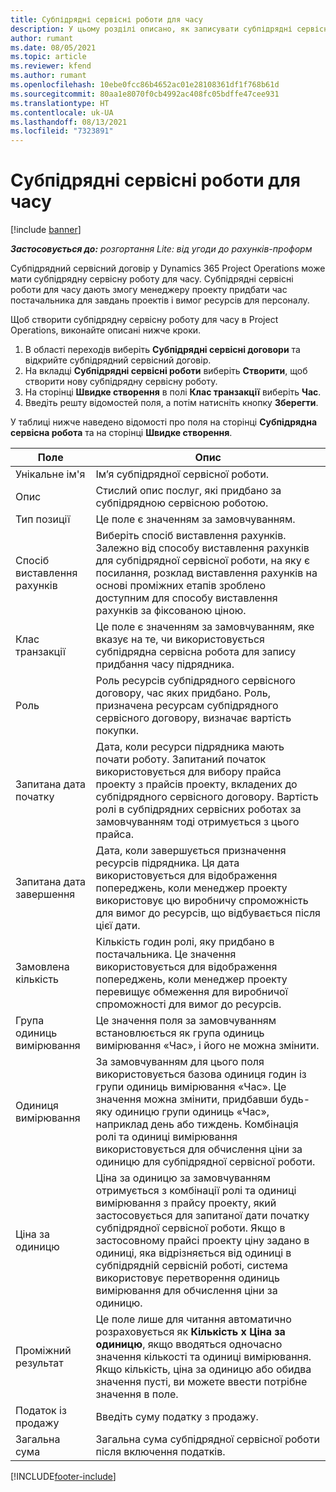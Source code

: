 ```yaml
---
title: Субпідрядні сервісні роботи для часу
description: У цьому розділі описано, як записувати субпідрядні сервісні роботи для часу та запису придбання часу від постачальників.
author: rumant
ms.date: 08/05/2021
ms.topic: article
ms.reviewer: kfend
ms.author: rumant
ms.openlocfilehash: 10ebe0fcc86b4652ac01e28108361df1f768b61d
ms.sourcegitcommit: 80aa1e8070f0cb4992ac408fc05bdffe47cee931
ms.translationtype: HT
ms.contentlocale: uk-UA
ms.lasthandoff: 08/13/2021
ms.locfileid: "7323891"
---
```

# <a name="subcontract-lines-for-time"></a>Субпідрядні сервісні роботи для часу

[!include [banner](../../includes/dataverse-preview.md)]

_**Застосовується до:** розгортання Lite: від угоди до рахунків-проформ_

Субпідрядний сервісний договір у Dynamics 365 Project Operations може мати субпідрядну сервісну роботу для часу. Субпідрядні сервісні роботи для часу дають змогу менеджеру проекту придбати час постачальника для завдань проектів і вимог ресурсів для персоналу.

Щоб створити субпідрядну сервісну роботу для часу в Project Operations, виконайте описані нижче кроки.

1. В області переходів виберіть **Субпідрядні сервісні договори** та відкрийте субпідрядний сервісний договір.
2. На вкладці **Субпідрядні сервісні роботи** виберіть **Створити**, щоб створити нову субпідрядну сервісну роботу.
3. На сторінці **Швидке створення** в полі **Клас транзакції** виберіть **Час**.
4. Введіть решту відомостей поля, а потім натисніть кнопку **Зберегти**.

  У таблиці нижче наведено відомості про поля на сторінці **Субпідрядна сервісна робота** та на сторінці **Швидке створення**.

| **Поле** | **Опис** |
| --- | --- |
| Унікальне ім'я | Ім’я субпідрядної сервісної роботи. |
| Опис | Стислий опис послуг, які придбано за субпідрядною сервісною роботою. | 
| Тип позиції | Це поле є значенням за замовчуванням.  |
| Спосіб виставлення рахунків | Виберіть спосіб виставлення рахунків. Залежно від способу виставлення рахунків для субпідрядної сервісної роботи, на яку є посилання, розклад виставлення рахунків на основі проміжних етапів зроблено доступним для способу виставлення рахунків за фіксованою ціною. |
| Клас транзакції | Це поле є значенням за замовчуванням, яке вказує на те, чи використовується субпідрядна сервісна робота для запису придбання часу підрядника. |
| Роль | Роль ресурсів субпідрядного сервісного договору, час яких придбано. Роль, призначена ресурсам субпідрядного сервісного договору, визначає вартість покупки. |
| Запитана дата початку | Дата, коли ресурси підрядника мають почати роботу. Запитаний початок використовується для вибору прайса проекту з прайсів проекту, вкладених до субпідрядного сервісного договору. Вартість ролі в субпідрядних сервісних роботах за замовчуванням тоді отримується з цього прайса. |
| Запитана дата завершення | Дата, коли завершується призначення ресурсів підрядника. Ця дата використовується для відображення попереджень, коли менеджер проекту використовує цю виробничу спроможність для вимог до ресурсів, що відбувається після цієї дати. |
| Замовлена кількість | Кількість годин ролі, яку придбано в постачальника. Це значення використовується для відображення попереджень, коли менеджер проекту перевищує обмеження для виробничої спроможності для вимог до ресурсів. |
| Група одиниць вимірювання | Це значення поля за замовчуванням встановлюється як група одиниць вимірювання «Час», і його не можна змінити.  |
| Одиниця вимірювання | За замовчуванням для цього поля використовується базова одиниця годин із групи одиниць вимірювання «Час». Це значення можна змінити, придбавши будь-яку одиницю групи одиниць «Час», наприклад день або тиждень. Комбінація ролі та одиниці вимірювання використовується для обчислення ціни за одиницю для субпідрядної сервісної роботи. |
| Ціна за одиницю | Ціна за одиницю за замовчуванням отримується з комбінації ролі та одиниці вимірювання з прайсу проекту, який застосовується для запитаної дати початку субпідрядної сервісної роботи. Якщо в застосовному прайсі проекту ціну задано в одиниці, яка відрізняється від одиниці в субпідрядній сервісній роботі, система використовує перетворення одиниць вимірювання для обчислення ціни за одиницю. |
| Проміжний результат | Це поле лише для читання автоматично розраховується як **Кількість x Ціна за одиницю**, якщо вводяться одночасно значення кількості та одиниці вимірювання. Якщо кількість, ціна за одиницю або обидва значення пусті, ви можете ввести потрібне значення в поле. |
| Податок із продажу |  Введіть суму податку з продажу. |
| Загальна сума | Загальна сума субпідрядної сервісної роботи після включення податків. |


[!INCLUDE[footer-include](../../includes/footer-banner.md)]

